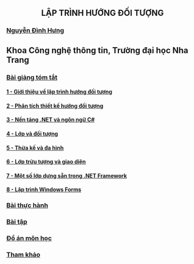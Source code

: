 <h2 align="center"> 
LẬP TRÌNH HƯỚNG ĐỐI TƯỢNG
</h2>

### [Nguyễn Đình Hưng](https://nd-hung.github.io/)
  ## Khoa Công nghệ thông tin, Trường đại học Nha Trang

### [Bài giảng tóm tắt](Lecturenotes)
  #### [1 - Giới thiệu về lập trình hướng đối tượng](Lecturenotes/01-overview) 
  #### [2 - Phân tích thiết kế hướng đối tượng](Lecturenotes/02-oop-analysis-and-design) 
  #### [3 - Nền tảng .NET và ngôn ngữ C#](Lecturenotes/03-dotnet-and-csharp)
  #### [4 - Lớp và đối tượng](Lecturenotes/04-classes-and-objects) 
  #### [5 - Thừa kế và đa hình](Lecturenotes/05-inheritance) 
  #### [6 - Lớp trừu tượng và giao diện ](Lecturenotes/06-abstract-classes) 
  #### [7 - Một số lớp dựng sẵn trong .NET Framework](Lecturenotes/07-dotnet-builtin-classes) 
  #### [8 - Lập trình Windows Forms](Lecturenotes/08-windows-forms-apps) 

### [Bài thực hành](Labs)

### [Bài tập](Assignments)

### [Đồ án môn học](Projects)

### [Tham khảo](References.md)
